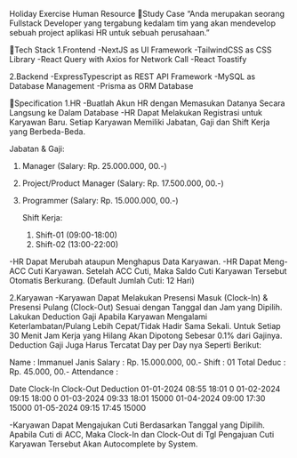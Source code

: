 Holiday
Exercise Human Resource
Study Case
“Anda merupakan seorang Fullstack Developer yang tergabung kedalam tim yang akan mendevelop sebuah project aplikasi HR untuk sebuah perusahaan.”

Tech Stack
1.Frontend
-NextJS as UI Framework
-TailwindCSS as CSS Library
-React Query with Axios for Network Call
-React Toastify

2.Backend
-ExpressTypescript as REST API Framework
-MySQL as Database Management
-Prisma as ORM Database

Specification
1.HR
-Buatlah Akun HR dengan Memasukan Datanya Secara Langsung ke Dalam Database
-HR Dapat Melakukan Registrasi untuk Karyawan Baru. Setiap Karyawan Memiliki Jabatan, Gaji dan Shift Kerja yang Berbeda-Beda.

Jabatan & Gaji:

1. Manager (Salary: Rp. 25.000.000, 00.-)
2. Project/Product Manager (Salary: Rp. 17.500.000, 00.-)
3. Programmer (Salary: Rp. 15.000.000, 00.-)

   Shift Kerja:

   1. Shift-01 (09:00-18:00)
   2. Shift-02 (13:00-22:00)

-HR Dapat Merubah ataupun Menghapus Data Karyawan.
-HR Dapat Meng-ACC Cuti Karyawan. Setelah ACC Cuti, Maka Saldo Cuti Karyawan Tersebut Otomatis Berkurang. (Default Jumlah Cuti: 12 Hari)

2.Karyawan
-Karyawan Dapat Melakukan Presensi Masuk (Clock-In) & Presensi Pulang (Clock-Out) Sesuai dengan Tanggal dan Jam yang Dipilih. Lakukan Deduction Gaji Apabila Karyawan Mengalami Keterlambatan/Pulang Lebih Cepat/Tidak Hadir Sama Sekali. Untuk Setiap 30 Menit Jam Kerja yang Hilang Akan Dipotong Sebesar 0.1% dari Gajinya. Deduction Gaji Juga Harus Tercatat Day per Day nya Seperti Berikut:

Name : Immanuel Janis
Salary : Rp. 15.000.000, 00.-
Shift : 01
Total Deduc : Rp. 45.000, 00.-
Attendance :

Date Clock-In Clock-Out Deduction
01-01-2024 08:55 18:01 0
01-02-2024 09:15 18:00 0
01-03-2024 09:33 18:01 15000
01-04-2024 09:00 17:30 15000
01-05-2024 09:15 17:45 15000

-Karyawan Dapat Mengajukan Cuti Berdasarkan Tanggal yang Dipilih. Apabila Cuti di ACC, Maka Clock-In dan Clock-Out di Tgl Pengajuan Cuti Karyawan Tersebut Akan Autocomplete by System.

